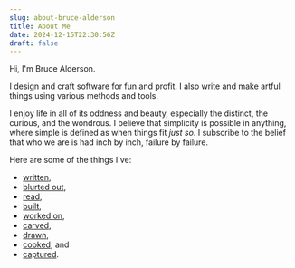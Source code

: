 ```yaml
---
slug: about-bruce-alderson
title: About Me
date: 2024-12-15T22:30:56Z
draft: false
---
```



Hi, I'm Bruce Alderson.

I design and craft software for fun and profit. I also write and make artful things using various methods and tools.

I enjoy life in all of its oddness and beauty, especially the distinct, the curious, and the wondrous. I believe that simplicity is possible in anything, where simple is defined as when things fit _just so_. I subscribe to the belief that who we are is had inch by inch, failure by failure.

Here are some of the things I've:

- [written](https://warpedvisions.org/),
- [blurted out](https://twitter.com/robotpony),
- [read](https://www.instapaper.com/p/robotpony),
- [built](https://github.com/robotpony),
- [worked on](https://www.linkedin.com/in/bruce-alderson),
- [carved](https://www.instagram.com/warpedvisionsdotorg/),
- [drawn](http://robotpony.ca/2012/08/microwave-dinners.html),
- [cooked](https://food.warpedvisions.org), and
- [captured](https://www.instagram.com/bruce.alderson/).
